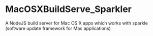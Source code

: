 # MacOSXBuildServe_Sparkler
A NodeJS build server for Mac OS X apps which works with sparkle (software update framework for Mac applications)
